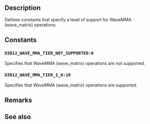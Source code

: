 ## Description

Defines constants that specify a level of support for WaveMMA (wave_matrix) operations.

## Constants

### `D3D12_WAVE_MMA_TIER_NOT_SUPPORTED:0`

Specifies that WaveMMA (wave_matrix) operations are not supported.

### `D3D12_WAVE_MMA_TIER_1_0:10`

Specifies that WaveMMA (wave_matrix) operations are supported.

## Remarks

## See also
